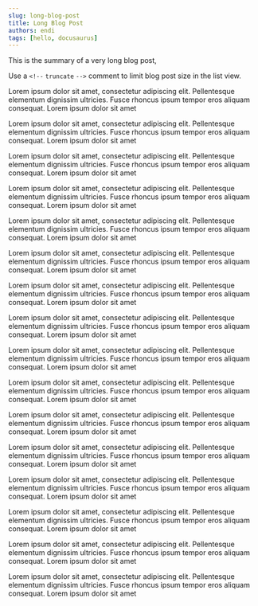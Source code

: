 ```yaml
---
slug: long-blog-post
title: Long Blog Post
authors: endi
tags: [hello, docusaurus]
---
```


This is the summary of a very long blog post,

Use a `<!--` `truncate` `-->` comment to limit blog post size in the list view.

<!--truncate-->

Lorem ipsum dolor sit amet, consectetur adipiscing elit. Pellentesque elementum dignissim ultricies. Fusce rhoncus
ipsum tempor eros aliquam consequat. Lorem ipsum dolor sit amet

Lorem ipsum dolor sit amet, consectetur adipiscing elit. Pellentesque elementum dignissim ultricies. Fusce rhoncus
ipsum tempor eros aliquam consequat. Lorem ipsum dolor sit amet

Lorem ipsum dolor sit amet, consectetur adipiscing elit. Pellentesque elementum dignissim ultricies. Fusce rhoncus
ipsum tempor eros aliquam consequat. Lorem ipsum dolor sit amet

Lorem ipsum dolor sit amet, consectetur adipiscing elit. Pellentesque elementum dignissim ultricies. Fusce rhoncus
ipsum tempor eros aliquam consequat. Lorem ipsum dolor sit amet

Lorem ipsum dolor sit amet, consectetur adipiscing elit. Pellentesque elementum dignissim ultricies. Fusce rhoncus
ipsum tempor eros aliquam consequat. Lorem ipsum dolor sit amet

Lorem ipsum dolor sit amet, consectetur adipiscing elit. Pellentesque elementum dignissim ultricies. Fusce rhoncus
ipsum tempor eros aliquam consequat. Lorem ipsum dolor sit amet

Lorem ipsum dolor sit amet, consectetur adipiscing elit. Pellentesque elementum dignissim ultricies. Fusce rhoncus
ipsum tempor eros aliquam consequat. Lorem ipsum dolor sit amet

Lorem ipsum dolor sit amet, consectetur adipiscing elit. Pellentesque elementum dignissim ultricies. Fusce rhoncus
ipsum tempor eros aliquam consequat. Lorem ipsum dolor sit amet

Lorem ipsum dolor sit amet, consectetur adipiscing elit. Pellentesque elementum dignissim ultricies. Fusce rhoncus
ipsum tempor eros aliquam consequat. Lorem ipsum dolor sit amet

Lorem ipsum dolor sit amet, consectetur adipiscing elit. Pellentesque elementum dignissim ultricies. Fusce rhoncus
ipsum tempor eros aliquam consequat. Lorem ipsum dolor sit amet

Lorem ipsum dolor sit amet, consectetur adipiscing elit. Pellentesque elementum dignissim ultricies. Fusce rhoncus
ipsum tempor eros aliquam consequat. Lorem ipsum dolor sit amet

Lorem ipsum dolor sit amet, consectetur adipiscing elit. Pellentesque elementum dignissim ultricies. Fusce rhoncus
ipsum tempor eros aliquam consequat. Lorem ipsum dolor sit amet

Lorem ipsum dolor sit amet, consectetur adipiscing elit. Pellentesque elementum dignissim ultricies. Fusce rhoncus
ipsum tempor eros aliquam consequat. Lorem ipsum dolor sit amet

Lorem ipsum dolor sit amet, consectetur adipiscing elit. Pellentesque elementum dignissim ultricies. Fusce rhoncus
ipsum tempor eros aliquam consequat. Lorem ipsum dolor sit amet

Lorem ipsum dolor sit amet, consectetur adipiscing elit. Pellentesque elementum dignissim ultricies. Fusce rhoncus
ipsum tempor eros aliquam consequat. Lorem ipsum dolor sit amet

Lorem ipsum dolor sit amet, consectetur adipiscing elit. Pellentesque elementum dignissim ultricies. Fusce rhoncus
ipsum tempor eros aliquam consequat. Lorem ipsum dolor sit amet

